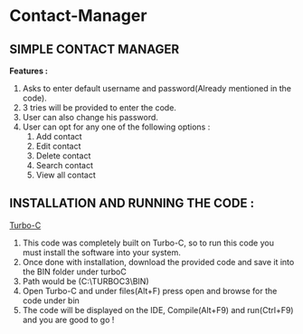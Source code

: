 # Contact-Manager
SIMPLE CONTACT MANAGER
---
**Features :**
1. Asks to enter default username and password(Already mentioned in the code).
2. 3 tries will be provided to enter the code.
3. User can also change his password.
4. User can opt for any one of the following options :
    1. Add contact
    2. Edit contact
    3. Delete contact
    4. Search contact
    5. View all contact

## INSTALLATION AND RUNNING THE CODE :
[Turbo-C](https://developerinsider.co/downloading/?download=https://github.com/vineetchoudhary/turbocpp/releases/download/v3.2/Turbo.C.3.2.zip?raw=true&after=https://developerinsider.co/c-and-cpp-insider/)

1. This code was completely built on Turbo-C, so to run this code you must install the software into your system.
2. Once done with installation, download the provided code and save it into the BIN folder under turboC 
3. Path would be (C:\TURBOC3\BIN)
4. Open Turbo-C and under files(Alt+F) press open and browse for the code under bin
5. The code will be displayed on the IDE, Compile(Alt+F9) and run(Ctrl+F9) and you are good to go !

